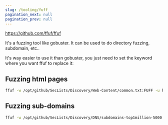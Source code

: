 ```yaml
---
slug: /tooling/fuff
pagination_next: null
pagination_prev: null
---
```


https://github.com/ffuf/ffuf

It's a fuzzing tool like gobuster. It can be used to do directory fuzzing, subdomain, etc..

It's way easier to use it than gobuster, you just need to set the keyword where you want ffuf to replace it:

## Fuzzing html pages

```bash
ffuf -w /opt/github/SecLists/Discovery/Web-Content/common.txt:FUFF -u http://devvortex.htb/FUFF.html
```

## Fuzzing sub-domains

```bash
ffuf -w /opt/github/SecLists/Discovery/DNS/subdomains-top1million-5000.txt -H "Host: FUZZ.devvortex.htb" -u http://devvortex.htb -fl 8
```